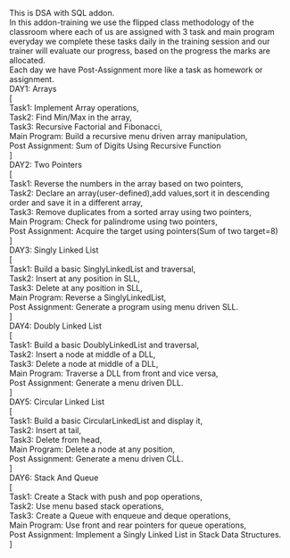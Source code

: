 This is DSA with SQL addon.     
In this addon-training we use the flipped class methodology of the classroom where each of us are assigned with 3 task and main program everyday we complete these tasks daily in the training session and our trainer will evaluate our progress, based on the progress the marks are allocated.      
  Each day we have Post-Assignment more like a task as homework or assignment.      
  DAY1:   Arrays         
[  
Task1:  Implement Array operations,    
Task2:  Find Min/Max in the array,    
Task3:  Recursive Factorial and Fibonacci,    
Main Program:  Build a recursive menu driven array manipulation,    
Post Assignment:  Sum of Digits Using Recursive Function     
]        
DAY2:  Two Pointers      
[  
Task1:  Reverse the numbers in the array based on two pointers,    
Task2:  Declare an array(user-defined),add values,sort it in descending order and save it in a different array,    
Task3:  Remove duplicates from a sorted array using two pointers,    
Main Program:  Check for palindrome using two pointers,    
Post Assignment:  Acquire the target using pointers(Sum of two target=8)    
]      
DAY3:  Singly Linked List      
[  
Task1:  Build a basic SinglyLinkedList and traversal,    
Task2:  Insert at any position in SLL,    
Task3:  Delete at any position in SLL,    
Main Program:  Reverse a SinglyLinkedList,    
Post Assignment: Generate a program using menu driven SLL.    
]      
DAY4:  Doubly Linked List      
[  
Task1:  Build a basic DoublyLinkedList and traversal,    
Task2:  Insert a node at middle of a DLL,    
Task3:  Delete a node at middle of a DLL,    
Main Program:  Traverse a DLL from front and vice versa,    
Post Assignment: Generate a menu driven DLL.    
]      
DAY5:  Circular Linked List      
[  
Task1:  Build a basic CircularLinkedList and display it,    
Task2:  Insert at tail,    
Task3:  Delete from head,    
Main Program:  Delete a node at any position,    
Post Assignment: Generate a menu driven CLL.    
]      
DAY6:  Stack And Queue        
[  
Task1:  Create a Stack with push and pop operations,    
Task2:  Use menu based stack operations,    
Task3:  Create a Queue with enqueue and deque operations,    
Main Program:  Use front and rear pointers for queue operations,    
Post Assignment: Implement a Singly Linked List in Stack Data Structures.    
]      
